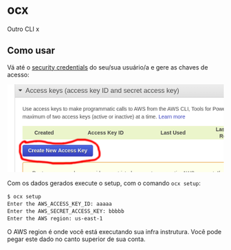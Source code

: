 # ocx

Outro CLI x

## Como usar

Vá até o [security credentials](https://console.aws.amazon.com/iam/home#security_credential) do seu/sua usuário/a e gere as chaves de acesso:

![key/secret](misc/keys.png)

Com os dados gerados execute o setup, com o comando `ocx setup`:

```sh
$ ocx setup
Enter the AWS_ACCESS_KEY_ID: aaaaa
Enter the AWS_SECRET_ACCESS_KEY: bbbbb
Enter the AWS region: us-east-1

```

O AWS region é onde você está executando sua infra instrutura. Você pode pegar este dado no canto superior de sua conta.
